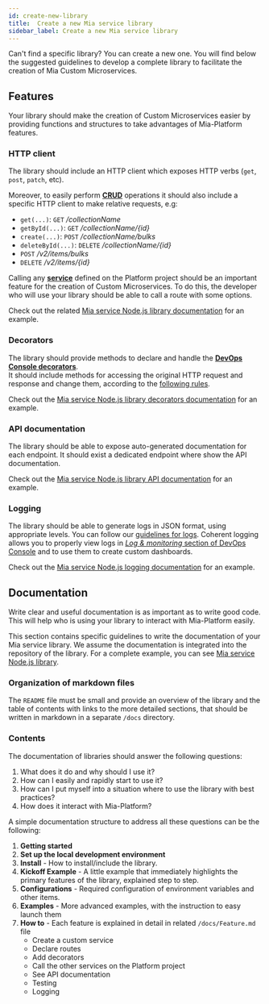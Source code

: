 ```yaml
---
id: create-new-library
title:  Create a new Mia service library
sidebar_label: Create a new Mia service library
---
```

Can't find a specific library? You can create a new one. You will find below the suggested guidelines to develop a complete library to facilitate the creation of Mia Custom Microservices.  

## Features

Your library should make the creation of Custom Microservices easier by providing functions and structures to take advantages of Mia-Platform features.

### HTTP client

The library should include an HTTP client which exposes HTTP verbs (`get`, `post`, `patch`, etc).

Moreover, to easily perform [**CRUD**](./../development_suite/api-console/api-design/crud_advanced.md) operations it should also include a specific HTTP client to make relative requests, e.g:

* `get(...)`: `GET` */collectionName*
* `getById(...)`: `GET` */collectionName/{id}*
* `create(...)`: `POST` */collectionName/bulks*
* `deleteById(...)`: `DELETE` */collectionName/{id}*
* `POST` */v2/items/bulks*
* `DELETE` */v2/items/{id}*

Calling any [**service**](./../development_suite/api-console/api-design/services.md) defined on the Platform project should be an important feature for the creation of Custom Microservices. To do this, the developer who will use your library should be able to call a route with some options.

Check out the related [Mia service Node.js library documentation](https://github.com/mia-platform/custom-plugin-lib/blob/master/docs/HTTPClient.md) for an example.

### Decorators

The library should provide methods to declare and handle the [**DevOps Console decorators**](./../development_suite/api-console/api-design/decorators.md).  
It should include methods for accessing the original HTTP request and response and change them, according to the [following rules](./../development_suite/api-console/api-design/decorators.md).

Check out the [Mia service Node.js library decorators documentation](https://github.com/mia-platform/custom-plugin-lib/blob/master/docs/Decorators.md) for an example.

### API documentation

The library should be able to expose auto-generated documentation for each endpoint. It should exist a dedicated endpoint where show the API documentation.

Check out the [Mia service Node.js library API documentation](https://github.com/mia-platform/custom-plugin-lib/blob/master/docs/ApiDoc.md) for an example.

### Logging

The library should be able to generate logs in JSON format, using appropriate levels. You can follow our [guidelines for logs](./../development_suite/monitoring-dashboard/dev_ops_guide/log.md). Coherent logging allows you to properly view logs in [*Log & monitoring* section of DevOps Console](https://docs.mia-platform.eu/development_suite/overview-dev-suite/#log-monitoring) and to use them to create custom dashboards.

Check out the [Mia service Node.js logging documentation](https://github.com/mia-platform/custom-plugin-lib/blob/master/docs/Logging.md) for an example.

## Documentation

Write clear and useful documentation is as important as to write good code. This will help who is using your library to interact with Mia-Platform easily.

This section contains specific guidelines to write the documentation of your Mia service library. We assume the documentation is integrated into the repository of the library. For a complete example, you can see [Mia service Node.js library](https://github.com/mia-platform/custom-plugin-lib).

### Organization of markdown files

The `README` file must be small and provide an overview of the library and the table of contents with links to the more detailed sections, that should be written in markdown in a separate `/docs` directory.

### Contents

The documentation of libraries should answer the following questions:

1. What does it do and why should I use it?
2. How can I easily and rapidly start to use it?
3. How can I put myself into a situation where to use the library with best practices?
4. How does it interact with Mia-Platform?

A simple documentation structure to address all these questions can be the following:

1. **Getting started**
2. **Set up the local development environment**
3. **Install**  - How to install/include the library.
4. **Kickoff Example** - A little example that immediately highlights the primary features of the library, explained step to step.
5. **Configurations** - Required configuration of environment variables and other items.
6. **Examples** - More advanced examples, with the instruction to easy launch them
7. **How to** - Each feature is explained in detail in related `/docs/Feature.md` file
    * Create a custom service
    * Declare routes
    * Add decorators
    * Call the other services on the Platform project
    * See API documentation
    * Testing
    * Logging